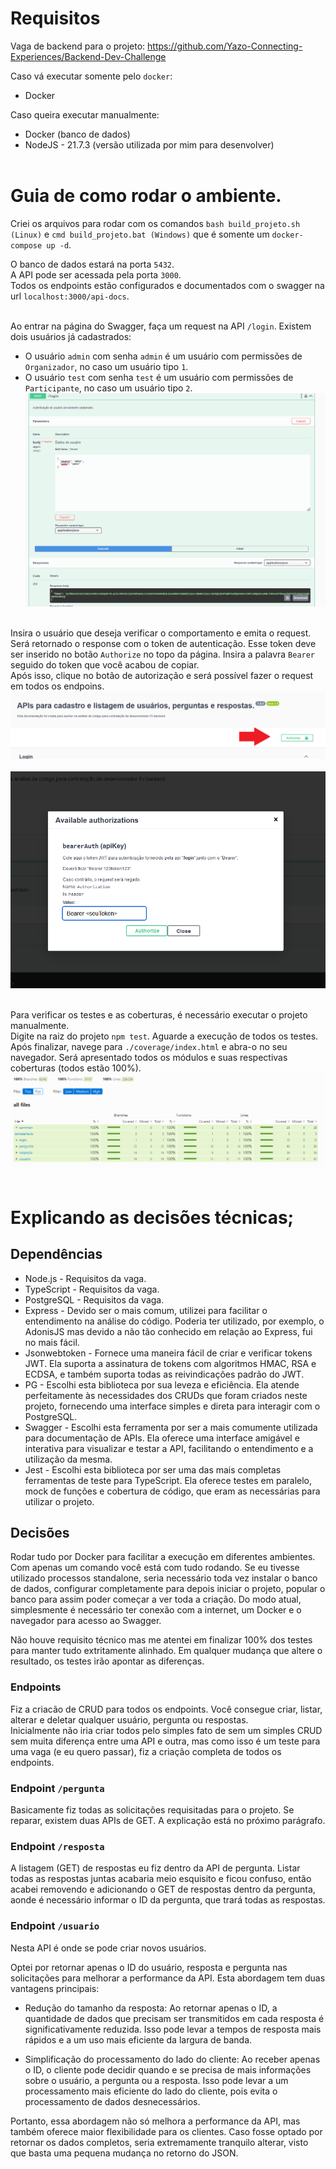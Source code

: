 # Requisitos

Vaga de backend para o projeto: https://github.com/Yazo-Connecting-Experiences/Backend-Dev-Challenge

Caso vá executar somente pelo `docker`: <br>
- Docker

Caso queira executar manualmente: <br>
- Docker (banco de dados)
- NodeJS - 21.7.3 (versão utilizada por mim para desenvolver)
<br><br>

# Guia de como rodar o ambiente.
Criei os arquivos para rodar com os comandos `bash build_projeto.sh (Linux)` e `cmd build_projeto.bat (Windows)` que é somente um `docker-compose up -d`.<br>

O banco de dados estará na porta `5432`.<br>
A API pode ser acessada pela porta `3000`.<br>
Todos os endpoints estão configurados e documentados com o swagger na url `localhost:3000/api-docs`.<br><br>

Ao entrar na página do Swagger, faça um request na API `/login`. Existem dois usuários já cadastrados:<br>
 - O usuário `admin` com senha `admin` é um usuário com permissões de `Organizador`, no caso um usuário tipo `1`.<br>
 - O usuário `test` com senha `test` é um usuário com permissões de `Participante`, no caso um usuário tipo `2`.<br>
![Imagem dos testes em 100%](fotos-readme/apiLogin.png)<br><br>

Insira o usuário que deseja verificar o comportamento e emita o request.<br>
Será retornado o response com o token de autenticação. Esse token deve ser inserido no botão `Authorize` no topo da página. Insira a palavra `Bearer` seguido do token que você acabou de copiar.<br>
Após isso, clique no botão de autorização e será possível fazer o request em todos os endpoins.
![Imagem dos testes em 100%](fotos-readme/botao.png)<br><br>
![Imagem dos testes em 100%](fotos-readme/auth.png)<br><br>

Para verificar os testes e as coberturas, é necessário executar o projeto manualmente.<br>
Digite na raiz do projeto `npm test`. Aguarde a execução de todos os testes.<br>
Após finalizar, navege para `./coverage/index.html` e abra-o no seu navegador. Será apresentado todos os módulos e suas respectivas coberturas (todos estão 100%).<br>
![Imagem dos testes em 100%](fotos-readme/cobertura.png)<br><br>


# Explicando as decisões técnicas;
## Dependências
- Node.js - Requisitos da vaga.<br>
- TypeScript - Requisitos da vaga.<br>
- PostgreSQL - Requisitos da vaga.<br>
- Express - Devido ser o mais comum, utilizei para facilitar o entendimento na análise do código. Poderia ter utilizado, por exemplo, o AdonisJS mas devido a não tão conhecido em relação ao Express, fui no mais fácil.<br>
- Jsonwebtoken - Fornece uma maneira fácil de criar e verificar tokens JWT. Ela suporta a assinatura de tokens com algoritmos HMAC, RSA e ECDSA, e também suporta todas as reivindicações padrão do JWT.<br>
- PG - Escolhi esta biblioteca por sua leveza e eficiência. Ela atende perfeitamente às necessidades dos CRUDs que foram criados neste projeto, fornecendo uma interface simples e direta para interagir com o PostgreSQL.<br>
- Swagger - Escolhi esta ferramenta por ser a mais comumente utilizada para documentação de APIs. Ela oferece uma interface amigável e interativa para visualizar e testar a API, facilitando o entendimento e a utilização da mesma.<br>
- Jest - Escolhi esta biblioteca por ser uma das mais completas ferramentas de teste para TypeScript. Ela oferece testes em paralelo, mock de funções e cobertura de código, que eram as necessárias para utilizar o projeto.<br>

## Decisões

Rodar tudo por Docker para facilitar a execução em diferentes ambientes. Com apenas um comando você está com tudo rodando. Se eu tivesse utilizado processos standalone, seria necessário toda vez instalar o banco de dados, configurar completamente para depois iniciar o projeto, popular o banco para assim poder começar a ver toda a criação.
Do modo atual, simplesmente é necessário ter conexão com a internet, um Docker e o navegador para acesso ao Swagger.<br>

Não houve requisito técnico mas me atentei em finalizar 100% dos testes para manter tudo extritamente alinhado. Em qualquer mudança que altere o resultado, os testes irão apontar as diferenças.<br>

### Endpoints
Fiz a criacão de CRUD para todos os endpoints. Você consegue criar, listar, alterar e deletar qualquer usuário, pergunta ou respostas.<br>
Inicialmente não iria criar todos pelo simples fato de sem um simples CRUD sem muita diferença entre uma API e outra, mas como isso é um teste para uma vaga (e eu quero passar), fiz a criação completa de todos os endpoints.<br>

### Endpoint `/pergunta`
Basicamente fiz todas as solicitações requisitadas para o projeto.
Se reparar, existem duas APIs de GET. A explicação está no próximo parágrafo.<br>

### Endpoint `/resposta`
A listagem (GET) de respostas eu fiz dentro da API de pergunta. Listar todas as respostas juntas acabaria meio esquisito e ficou confuso, então acabei removendo e adicionando o GET de respostas dentro da pergunta, aonde é necessário informar o ID da pergunta, que trará todas as respostas.<br>

### Endpoint `/usuario`
Nesta API é onde se pode criar novos usuários.<br>

Optei por retornar apenas o ID do usuário, resposta e pergunta nas solicitações para melhorar a performance da API. Esta abordagem tem duas vantagens principais:

- Redução do tamanho da resposta: Ao retornar apenas o ID, a quantidade de dados que precisam ser transmitidos em cada resposta é significativamente reduzida. Isso pode levar a tempos de resposta mais rápidos e a um uso mais eficiente da largura de banda.<br>

- Simplificação do processamento do lado do cliente: Ao receber apenas o ID, o cliente pode decidir quando e se precisa de mais informações sobre o usuário, a pergunta ou a resposta. Isso pode levar a um processamento mais eficiente do lado do cliente, pois evita o processamento de dados desnecessários.

Portanto, essa abordagem não só melhora a performance da API, mas também oferece maior flexibilidade para os clientes. Caso fosse optado por retornar os dados completos, seria extremamente tranquilo alterar, visto que basta uma pequena mudança no retorno do JSON.